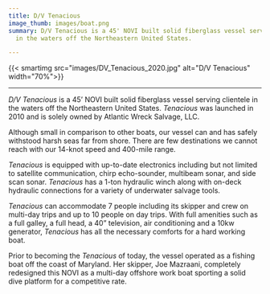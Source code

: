 ```yaml
---
title: D/V Tenacious
image_thumb: images/boat.png
summary: D/V Tenacious is a 45' NOVI built solid fiberglass vessel serving clientele
  in the waters off the Northeastern United States.

---
```

{{< smartimg src="images/DV_Tenacious_2020.jpg" alt="D/V Tenacious" width="70%">}}

***

_D/V Tenacious_ is a 45’ NOVI built solid fiberglass vessel serving clientele in the waters off the Northeastern United States. _Tenacious_ was launched in 2010 and is solely owned by Atlantic Wreck Salvage, LLC.

Although small in comparison to other boats, our vessel can and has safely withstood harsh seas far from shore. There are few destinations we cannot reach with our 14-knot speed and 400-mile range.

_Tenacious_ is equipped with up-to-date electronics including but not limited to satellite communication, chirp echo-sounder, multibeam sonar, and side scan sonar. _Tenacious_ has a 1-ton hydraulic winch along with on-deck hydraulic connections for a variety of underwater salvage tools.

_Tenacious_ can accommodate 7 people including its skipper and crew on multi-day trips and up to 10 people on day trips. With full amenities such as a full galley, a full head, a 40” television, air conditioning and a 10kw generator, _Tenacious_ has all the necessary comforts for a hard working boat.

Prior to becoming the _Tenacious_ of today, the vessel operated as a fishing boat off the coast of Maryland. Her skipper, Joe Mazraani, completely redesigned this NOVI as a multi-day offshore work boat sporting a solid dive platform for a competitive rate.